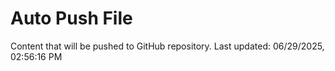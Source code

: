 # Auto Push File

Content that will be pushed to GitHub repository.
Last updated: 06/29/2025, 02:56:16 PM